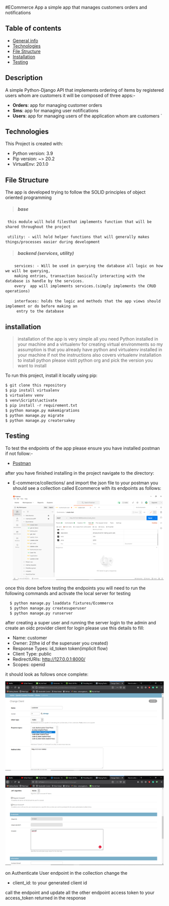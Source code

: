 #ECommerce App
a simple app that manages customers orders and notifications


## Table of contents
* [General info](#description)
* [Technologies](#technologies)
* [File Structure](#file-structure)
* [Installation](#installation)
* [Testing](#test)



## Description
A simple Python-Django API that implements ordering of items by registered users whom are customers it will be
 composed of three apps:-
 * <b>Orders</b>: app for managing customer orders
 * <b>Sms</b>: app for managing user notifications
 * <b>Users</b>: app for managing users of the application whom are customers
 `

## Technologies
This Project is created with:
* Python version: 3.9
* Pip version: ~> 20.2
* VirtualEnv: 20.1.0

## File Structure
The app is developed trying to follow the SOLID principles of object oriented programming
  > ##### base
     this module will hold filesthat implements function that will be shared throughout the project
     
     utility: - will hold helper functions that will generally makes things/processes easier during development
  > ##### backend (services, utility)
        services: - Will be used in querying the database all logic on how  we will be querying, 
        making entries, transaction basically interacting with the database is handle by the services. 
        every  app will implements services.(simply implements the CRUD operations)
        
        interfaces: holds the logic and methods that the app views should implement or do before making an 
         entry to the database 
         
## installation
 >installation of the app is very simple all you need Python installed in your machine and a virtualenv for creating
> virtual environments so my assumption is that you already have python and virtualenv installed in your machine if
> not the instructions also covers virtualenv installation
>to install python please vistit python org and pick the version you want to install

To run this project, install it locally using pip:
```
$ git clone this repository
$ pip install virtualenv
$ virtualenv venv
$ venv\Scripts\activate
$ pip install -r requirement.txt
$ python manage.py makemigrations
$ python manage.py migrate
$ python manage.py creatersakey
```


## Testing
To test the endpoints of the app please ensure you have installed postman if not follow:- 
* [Postman](https://www.postman.com/downloads/)

after you have finished installing in the project navigate to the directory:
* E-commerce/collections/
and import the json file to your postman you should see a collection called Ecommerce with its endpoints as follows:

     ![Ecommerce collection](./image/collections.png)
     
 once this done before testing the endpoints you will need to run the following commands and activate the local
  server for testing
  ```
    $ python manage.py loaddata fixtures/Ecommerce
    $ python manage.py createsuperuser
    $ python manage.py runserver
  ```

after creating a super user and running the server login to the admin and create an oidc provider client for login
 please use this details to fill:
 * Name: customer
 * Owner: 2(the id of the superuser you created)
 * Response Types: id_token token(implicit flow) 
 * Client Type: public
 * RedirectURIs: http://127.0.0.1:8000/
 * Scopes: openid
 
 it should look as follows once complete:
    
 ![client1](./image/client1.png)
 
 ![client2](./image/client2.png)
 
 on Authenticate User endpoint in the collection change the
 * client_id: to your generated client id
 
 call the endpoint and update all the other endpoint access token to your access_token returned in the response
 
 

